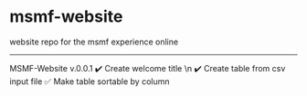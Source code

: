 # msmf-website
website repo for the msmf experience online

---
MSMF-Website v.0.0.1
:heavy_check_mark: Create welcome title \n
:heavy_check_mark: Create table from csv input file
:white_check_mark: Make table sortable by column

